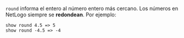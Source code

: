 ﻿`round` informa el entero al número entero más cercano. Los números en NetLogo siempre se **redondean**. Por ejemplo:

 ```
 show round 4.5 => 5
 show round -4.5 => -4
 ```